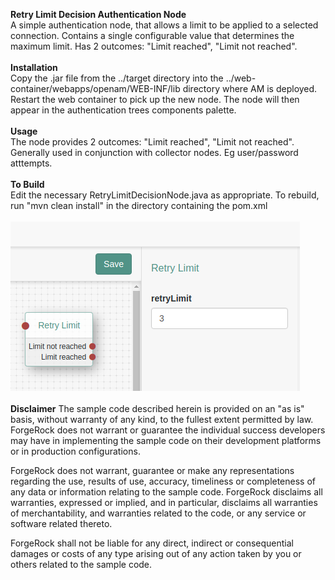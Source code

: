 <b>Retry Limit Decision Authentication Node</b>
<br/>
A simple authentication node, that allows a limit to be applied to a selected connection.  Contains a single configurable value that determines the maximum limit.  Has 2 outcomes: "Limit reached", "Limit not reached".
<br/>
<br/>
<b>Installation</b>
<br/>
Copy the .jar file from the ../target directory into the ../web-container/webapps/openam/WEB-INF/lib directory where AM is deployed.  Restart the web container to pick up the new node.  The node will then appear in the authentication trees components palette.
<br/>
<br/>
<b>Usage</b>
<br/>
The node provides 2 outcomes: "Limit reached", "Limit not reached".  Generally used in conjunction with collector nodes.  Eg user/password atttempts.
<br/>
<br/>
<b>To Build</b>
<br/>
Edit the necessary RetryLimitDecisionNode.java as appropriate.  To rebuild, run "mvn clean install" in the directory containing the pom.xml
<br/>
<br/>
![ScreenShot](./retry-limit.png)
<br/>
<br/>
<b>Disclaimer</b>
The sample code described herein is provided on an "as is" basis, without warranty of any kind, to the fullest extent permitted by law. ForgeRock does not warrant or guarantee the individual success developers may have in implementing the sample code on their development platforms or in production configurations.

ForgeRock does not warrant, guarantee or make any representations regarding the use, results of use, accuracy, timeliness or completeness of any data or information relating to the sample code. ForgeRock disclaims all warranties, expressed or implied, and in particular, disclaims all warranties of merchantability, and warranties related to the code, or any service or software related thereto.

ForgeRock shall not be liable for any direct, indirect or consequential damages or costs of any type arising out of any action taken by you or others related to the sample code.